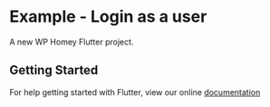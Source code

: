 # Example - Login as a user

A new WP Homey Flutter project.

## Getting Started

For help getting started with Flutter, view our online
[documentation](https://flutter.io/)
